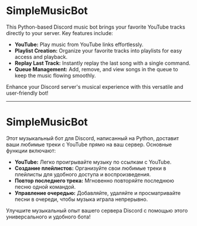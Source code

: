 # SimpleMusicBot

This Python-based Discord music bot brings your favorite YouTube tracks directly to your server. Key features include:

- **YouTube:** Play music from YouTube links effortlessly.
- **Playlist Creation:** Organize your favorite tracks into playlists for easy access and playback.
- **Replay Last Track:** Instantly replay the last song with a single command.
- **Queue Management:** Add, remove, and view songs in the queue to keep the music flowing smoothly.

Enhance your Discord server's musical experience with this versatile and user-friendly bot!

---

# SimpleMusicBot

Этот музыкальный бот для Discord, написанный на Python, доставит ваши любимые треки с YouTube прямо на ваш сервер. Основные функции включают:

- **YouTube:** Легко проигрывайте музыку по ссылкам с YouTube.
- **Создание плейлистов:** Организуйте свои любимые треки в плейлисты для удобного доступа и воспроизведения.
- **Повтор последнего трека:** Мгновенно повторяйте последнюю песню одной командой.
- **Управление очередью:** Добавляйте, удаляйте и просматривайте песни в очереди, чтобы музыка играла непрерывно.

Улучшите музыкальный опыт вашего сервера Discord с помощью этого универсального и удобного бота! 
